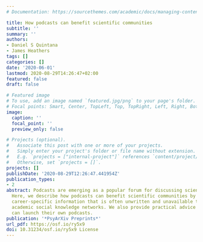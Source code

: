 ```yaml
---
# Documentation: https://sourcethemes.com/academic/docs/managing-content/

title: How podcasts can benefit scientific communities
subtitle: ''
summary: ''
authors:
- Daniel S Quintana
- James Heathers
tags: []
categories: []
date: '2020-06-01'
lastmod: 2020-08-29T14:26:47+02:00
featured: false
draft: false

# Featured image
# To use, add an image named `featured.jpg/png` to your page's folder.
# Focal points: Smart, Center, TopLeft, Top, TopRight, Left, Right, BottomLeft, Bottom, BottomRight.
image:
  caption: ''
  focal_point: ''
  preview_only: false

# Projects (optional).
#   Associate this post with one or more of your projects.
#   Simply enter your project's folder or file name without extension.
#   E.g. `projects = ["internal-project"]` references `content/project/deep-learning/index.md`.
#   Otherwise, set `projects = []`.
projects: []
publishDate: '2020-08-29T12:26:47.441954Z'
publication_types:
- 2
abstract: Podcasts are emerging as a popular forum for discussing scientific life.
  Here, we describe how podcasts can benefit scientific communities by disseminating
  career-specific information that is often unwritten and unavailable to those outside
  academic social knowledge networks. We also provide practical advice on how scientists
  can launch their own podcasts.
publication: '*PsyArXiv Preprints*'
url_pdf: https://osf.io/ry5x9
doi: 10.31234/osf.io/ry5x9 License
---
```

